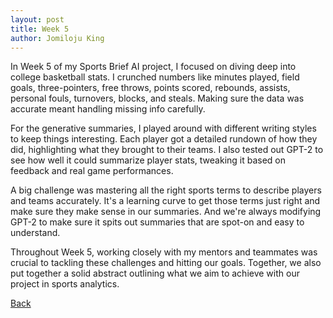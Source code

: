 ```yaml
---
layout: post
title: Week 5
author: Jomiloju King
---
```


In Week 5 of my Sports Brief AI project, I focused on diving deep into college basketball stats. 
I crunched numbers like minutes played, field goals, three-pointers, free throws, points scored,
rebounds, assists, personal fouls, turnovers, blocks, and steals. Making sure the data was accurate 
meant handling missing info carefully.

For the generative summaries, I played around with different writing styles to keep things interesting.
Each player got a detailed rundown of how they did, highlighting what they brought to their teams.
I also tested out GPT-2 to see how well it could summarize player stats, tweaking it based on
feedback and real game performances.

A big challenge was mastering all the right sports terms to describe players and teams 
accurately. It's a learning curve to get those terms just right and make sure they make sense 
in our summaries. And we're always modifying GPT-2 to make sure it spits out summaries that are
spot-on and easy to understand.

Throughout Week 5, working closely with my mentors and teammates was crucial to tackling these
challenges and hitting our goals. Together, we also put together a solid abstract outlining what 
we aim to achieve with our project in sports analytics.

[Back](./)
